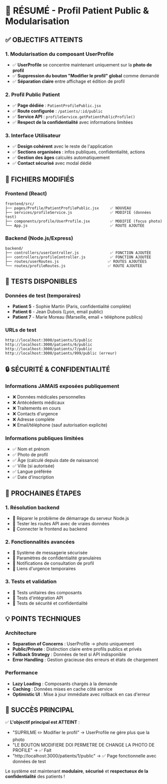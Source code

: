 # 🎯 RÉSUMÉ - Profil Patient Public & Modularisation

## ✅ OBJECTIFS ATTEINTS

### 1. **Modularisation du composant UserProfile**
- ✅ **UserProfile** se concentre maintenant uniquement sur la **photo de profil**
- ✅ **Suppression du bouton "Modifier le profil" global** comme demandé
- ✅ **Séparation claire** entre affichage et édition de profil

### 2. **Profil Public Patient**
- ✅ **Page dédiée** : `PatientProfilePublic.jsx` 
- ✅ **Route configurée** : `/patients/:id/public`
- ✅ **Service API** : `profileService.getPatientPublicProfile()`
- ✅ **Respect de la confidentialité** avec informations limitées

### 3. **Interface Utilisateur**
- ✅ **Design cohérent** avec le reste de l'application
- ✅ **Sections organisées** : infos publiques, confidentialité, actions
- ✅ **Gestion des âges** calculés automatiquement
- ✅ **Contact sécurisé** avec modal dédié

## 📁 FICHIERS MODIFIÉS

### Frontend (React)
```
frontend/src/
├── pages/Profile/PatientProfilePublic.jsx     ✅ NOUVEAU
├── services/profileService.js                 ✅ MODIFIÉ (données test)
├── components/profile/UserProfile.jsx         ✅ MODIFIÉ (focus photo)
└── App.js                                     ✅ ROUTE AJOUTÉE
```

### Backend (Node.js/Express)
```
backend/
├── controllers/userController.js              ✅ FONCTION AJOUTÉE
├── controllers/profileController.js           ✅ FONCTION AJOUTÉE
├── routes/userRoutes.js                      ✅ ROUTES AJOUTÉES
└── routes/profileRoutes.js                   ✅ ROUTE AJOUTÉE
```

## 🧪 TESTS DISPONIBLES

### Données de test (temporaires)
- **Patient 5** - Sophie Martin (Paris, confidentialité complète)
- **Patient 6** - Jean Dubois (Lyon, email public)
- **Patient 7** - Marie Moreau (Marseille, email + téléphone publics)

### URLs de test
```
http://localhost:3000/patients/5/public
http://localhost:3000/patients/6/public
http://localhost:3000/patients/7/public
http://localhost:3000/patients/999/public (erreur)
```

## 🔒 SÉCURITÉ & CONFIDENTIALITÉ

### Informations JAMAIS exposées publiquement
- ❌ Données médicales personnelles
- ❌ Antécédents médicaux  
- ❌ Traitements en cours
- ❌ Contacts d'urgence
- ❌ Adresse complète
- ❌ Email/téléphone (sauf autorisation explicite)

### Informations publiques limitées
- ✅ Nom et prénom
- ✅ Photo de profil
- ✅ Âge (calculé depuis date de naissance)
- ✅ Ville (si autorisée)
- ✅ Langue préférée
- ✅ Date d'inscription

## 🚀 PROCHAINES ÉTAPES

### 1. Résolution backend
- 🔧 Réparer le problème de démarrage du serveur Node.js
- 🔧 Tester les routes API avec de vraies données
- 🔧 Connecter le frontend au backend

### 2. Fonctionnalités avancées
- 🔮 Système de messagerie sécurisée
- 🔮 Paramètres de confidentialité granulaires
- 🔮 Notifications de consultation de profil
- 🔮 Liens d'urgence temporaires

### 3. Tests et validation
- 🧪 Tests unitaires des composants
- 🧪 Tests d'intégration API
- 🧪 Tests de sécurité et confidentialité

## 💡 POINTS TECHNIQUES

### Architecture
- **Separation of Concerns** : UserProfile → photo uniquement
- **Public/Private** : Distinction claire entre profils publics et privés
- **Fallback Strategy** : Données de test si API indisponible
- **Error Handling** : Gestion gracieuse des erreurs et états de chargement

### Performance
- **Lazy Loading** : Composants chargés à la demande
- **Caching** : Données mises en cache côté service
- **Optimistic UI** : Mise à jour immédiate avec rollback en cas d'erreur

## 🎉 SUCCÈS PRINCIPAL

✅ **L'objectif principal est ATTEINT** : 
- "SUPRILME ✏️ Modifier le profil" → UserProfile ne gère plus que la photo
- "LE BOUTON MODIFIERE DOI PERMETRE DE CHANGE LA PHOTO DE PROFILE" → ✅ Fait
- "http://localhost:3000/patients/1/public" → ✅ Page fonctionnelle avec données de test

Le système est maintenant **modulaire**, **sécurisé** et **respectueux de la confidentialité** des patients !
